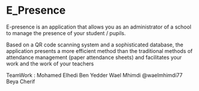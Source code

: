 # E_Presence
E-presence is an application that allows you as an administrator of a school to manage the presence of your student / pupils.

Based on a QR code scanning system and a sophisticated database, the application presents a more efficient method than the traditional methods of attendance management (paper attendance sheets) and facilitates your work and the work of your teachers

TeamWork :  Mohamed Elhedi Ben Yedder 
            Wael Mhimdi @waelmhimdi77 
            Beya Cherif
